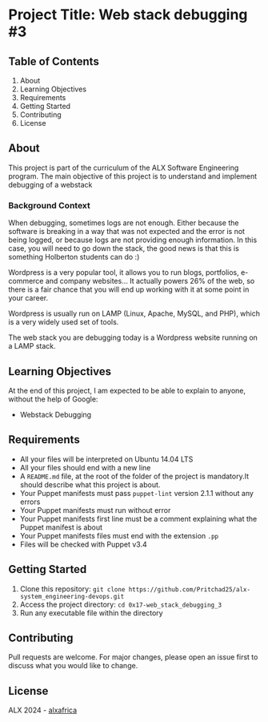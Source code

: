 # Project Title: Web stack debugging #3

## Table of Contents
1. About
2. Learning Objectives
3. Requirements
4. Getting Started
5. Contributing
6. License

## About <a name="about"></a>
This project is part of the curriculum of the ALX Software Engineering program. The main objective of this project is to understand and implement debugging of a webstack
### Background Context
When debugging, sometimes logs are not enough. Either because the software is breaking in a way that was not expected and the error is not being logged, or because logs are not providing enough information. In this case, you will need to go down the stack, the good news is that this is something Holberton students can do :)

Wordpress is a very popular tool, it allows you to run blogs, portfolios, e-commerce and company websites… It actually powers 26% of the web, so there is a fair chance that you will end up working with it at some point in your career.

Wordpress is usually run on LAMP (Linux, Apache, MySQL, and PHP), which is a very widely used set of tools.

The web stack you are debugging today is a Wordpress website running on a LAMP stack.

## Learning Objectives <a name="learning-objectives"></a>
At the end of this project, I am expected to be able to explain to anyone, without the help of Google:
- Webstack Debugging

## Requirements <a name="requirements"></a>
- All your files will be interpreted on Ubuntu 14.04 LTS
- All your files should end with a new line
- A `README.md` file, at the root of the folder of the project is mandatory.It should describe what this project is about.
- Your Puppet manifests must pass `puppet-lint` version 2.1.1 without any errors
- Your Puppet manifests must run without error
- Your Puppet manifests first line must be a comment explaining what the Puppet manifest is about
- Your Puppet manifests files must end with the extension `.pp`
- Files will be checked with Puppet v3.4

## Getting Started <a name="getting-started"></a>
1. Clone this repository: `git clone https://github.com/Pritchad25/alx-system_engineering-devops.git`
2. Access the project directory: `cd 0x17-web_stack_debugging_3`
3. Run any executable file within the directory

## Contributing <a name="contributing"></a>
Pull requests are welcome. For major changes, please open an issue first to discuss what you would like to change.

## License <a name="license"></a>
ALX 2024 - [alxafrica](https://www.alxafrica.com)
